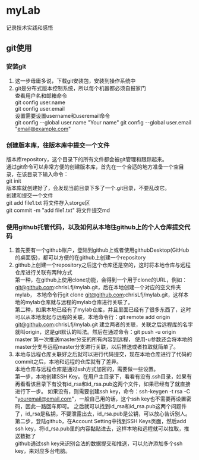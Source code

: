# myLab
记录技术实践和感悟
## git使用
### 安装git
1.  这一步毋庸多说，下载git安装包，安装到操作系统中
2.  git是分布式版本控制系统，所以每个机器都必须自报家门  
查看用户名和邮箱命令  
git config user.name  
git config user.email  
设置需要设置username和useremail命令  
git config --global user.name "Your name"
git config --global user.email "email@example.com"
### 创建版本库，往版本库中提交一个文件
版本库repository，这个目录下的所有文件都会被git管理和跟踪起来。    
通过git命令可以非常方便的创建版本库，首先在一个合适的地方准备一个空目录，在该目录下输入命令：  
git init  
版本库就创建好了，会发现当前目录下多了一个.git目录，不要乱改它。  
创建和提交一个文件  
git add file1.txt   将文件存入storge区  
git commit -m "add file1.txt"   将文件提交md
### 使用github托管代码，以及如何从本地往github上的个人仓库提交代码
1. 首先要有一个github账户，登陆到github上或者使用githubDesktop(GitHub的桌面版)，都可以方便的在github上创建一个repository
2. github上创建一个repository之后这个仓库还是空的，这时将本地仓库与远程仓库进行关联有两种方式  
第一种，在github上使用clone功能，会得到一个用于clone的URL，例如：git@github.com:chrisLfj/mylab.git，后在本地创建一个对应的空文件夹mylab，
本地命令行git clone git@github.com:chrisLfj/mylab.git，这样本地的mylab仓库就与远程的mylab仓库进行关联了。  
第二种，如果本地已经有了mylab仓库，并且里面已经有了很多东西了，这时可以从本地发起与远程的关联，本地命令行：git remote add origin git@github.com:chrisLfj/mylab.git
建立两者的关联，关联之后远程库的名字就叫origin，这是git默认的叫法。然后在通过命令：git push -u origin master 第一次推送master分支的所有内容到远程，
使用-u参数还会将本地的master分支与远程master分支进行关联，以后推送或者拉取就简单了。
3. 本地与远程仓库关联好之后就可以进行代码提交，现在本地仓库进行了代码的commit之后，本地和远程的仓库就有了差异。  
本地仓库与远程仓库是通过ssh方式加密的，需要做一些设置。  
第一步，本地创建SSH Key。在用户主目录下，看看有没有.ssh目录，如果有再看看该目录下有没有id_rsa和id_rsa.pub这两个文件，如果已经有了就直接进行下一步。
如果没有，则需要创建ssh key，命令：ssh-keygen -t rsa -C "youremail@email.com"，一般自己用的话，这个ssh key也不需要再设置密码，因此一路回车即可。
之后就可以找到id_rsa和id_rsa.pub这两个问题件了，id_rsa是私钥，不要泄露出去，id_rsa.pub是公钥，可以放心告诉别人。  
第二步，登陆github，在Account Setting中找到SSH Keys页面，然后add ssh key，将id_rsa.pub里的内容黏贴进去，这样本地和远程就可以拉取，推送数据了  
github通过ssh key来识别合法的数据提交和推送，可以允许添加多个ssh key，来对应多台电脑。
